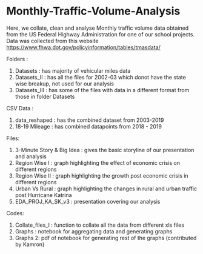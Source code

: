 # Monthly-Traffic-Volume-Analysis
Here, we collate, clean and analyse Monthly traffic volume data obtained from the US Federal Highway Administration for one of our school projects. Data was collected from this website https://www.fhwa.dot.gov/policyinformation/tables/tmasdata/


Folders : 
1) Datasets : has majority of vehicular miles data 
2) Datasets_II : has all the files for 2002-03 which donot have the state wise breakup, not used for our analysis
3) Datasets_III : has some of the files with data in a different format from those in folder Datasets

CSV Data : 
1) data_reshaped : has the combined dataset from 2003-2019
2) 18-19 Mileage : has combined datapoints from 2018 - 2019

Files:
1) 3-Minute Story & Big Idea : gives the basic storyline of our presentation and analysis
2) Region Wise I : graph highlighting the effect of economic crisis on different regions
3) Region Wise II : graph highlighting the growth post economic crisis in different regions
4) Urban Vs Rural : graph highlighting the changes in rural and urban traffic post Hurricane Katrina
5) EDA_PROJ_KA_SK_v3 : presentation covering our analysis

Codes:
1) Collate_files_I : function to collate all the data from different xls files
2) Graphs : notebook for aggregating data and generating graphs
3) Graphs 2: pdf of notebook for generating rest of the graphs (contributed by Kamron)


